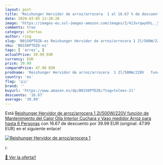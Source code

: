 ```yaml
---
layout: post
title: 'Reishunger Hervidor de arroz/arrocera  1 al 16.67 % de descuento'
date: 2020-03-05 12:20:20
image: 'https://images-eu.ssl-images-amazon.com/images/I/413vrqwyGhL._SL400_.jpg'
comments: true
category: ofertas
author: ring
slug: 'B0156PTDZ6-es Reishunger Hervidor de arroz/arrocera 1 2l/500W/220V...'
sku: 'B0156PTDZ6-es'
tags: [ 'arroz', ]
actualPrice: 39.99 EUR
currency: EUR
price: 39.99
comparePrice: 47.99 EUR
prodname: 'Reishunger Hervidor de arroz/arrocera  1 2l/500W/220V   función de Mantenimiento del Calor  Olla Interior  Cuchara y Vaso medidor Arroz para hasta 6 Personas'
country: 'es'
flag: '🇪🇸'
brand: ''
buyurl: 'https://www.amazon.es/dp/B0156PTDZ6/?tag=tolees-21'
descuento: '16.67'
average: '39.99'
---
```


Está [Reishunger Hervidor de arroz/arrocera  1 2l/500W/220V   función de Mantenimiento del Calor  Olla Interior  Cuchara y Vaso medidor Arroz para hasta 6 Personas](https://www.amazon.es/dp/B0156PTDZ6/?tag=tolees-21) con 16.67 de descuento por 39.99 EUR (original: 47.99 EUR) en el siguiente enlace!

[![Reishunger Hervidor de arroz/arrocera  1](https://images-eu.ssl-images-amazon.com/images/I/413vrqwyGhL._SL400_.jpg)](https://www.amazon.es/dp/B0156PTDZ6/?tag=tolees-21)

ℹ️:


[🛒 Ver la oferta!!](https://www.amazon.es/dp/B0156PTDZ6/?tag=tolees-21)
